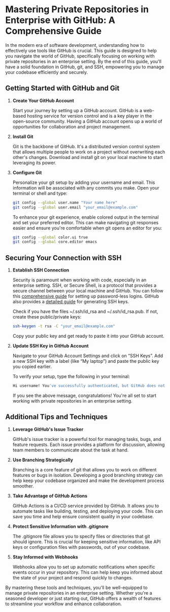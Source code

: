 # Mastering Private Repositories in Enterprise with GitHub: A Comprehensive Guide

In the modern era of software development, understanding how to effectively use tools like GitHub is crucial. This guide is designed to help you navigate the world of GitHub, specifically focusing on working with private repositories in an enterprise setting. By the end of this guide, you'll have a solid foundation in GitHub, git, and SSH, empowering you to manage your codebase efficiently and securely.

## Getting Started with GitHub and Git

1. **Create Your GitHub Account**

   Start your journey by setting up a GitHub account. GitHub is a web-based hosting service for version control and is a key player in the open-source community. Having a GitHub account opens up a world of opportunities for collaboration and project management.

2. **Install Git**

   Git is the backbone of GitHub. It's a distributed version control system that allows multiple people to work on a project without overwriting each other's changes. Download and install git on your local machine to start leveraging its power.

3. **Configure Git**

   Personalize your git setup by adding your username and email. This information will be associated with any commits you make. Open your terminal or shell and type:

    ```bash
    git config --global user.name "Your name here"
    git config --global user.email "your_email@example.com"
    ```

   To enhance your git experience, enable colored output in the terminal and set your preferred editor. This can make navigating git responses easier and ensure you're comfortable when git opens an editor for you:

    ```bash
    git config --global color.ui true
    git config --global core.editor emacs
    ```

## Securing Your Connection with SSH

1. **Establish SSH Connection**

   Security is paramount when working with code, especially in an enterprise setting. SSH, or Secure Shell, is a protocol that provides a secure channel between your local machine and GitHub. You can follow this [comprehensive guide](https://www.cyberithub.com/how-to-setup-passwordless-authentication-for-git-push-in-github/) for setting up password-less logins. GitHub also provides a [detailed guide](https://docs.github.com/en/authentication/connecting-to-github-with-ssh/generating-a-new-ssh-key-and-adding-it-to-the-ssh-agent) for generating SSH keys.

   Check if you have the files ~/.ssh/id_rsa and ~/.ssh/id_rsa.pub. If not, create these public/private keys:

    ```bash
    ssh-keygen -t rsa -C "your_email@example.com"
    ```

   Copy your public key and get ready to paste it into your GitHub account.

2. **Update SSH Key in GitHub Account**

   Navigate to your GitHub Account Settings and click on “SSH Keys”. Add a new SSH key with a label (like “My laptop”) and paste the public key you copied earlier.

   To verify your setup, type the following in your terminal:

    ```bash
    Hi username! You've successfully authenticated, but GitHub does not provide shell access.
    ```

   If you see the above message, congratulations! You're all set to start working with private repositories in an enterprise setting.

## Additional Tips and Techniques

1. **Leverage GitHub's Issue Tracker**

   GitHub's issue tracker is a powerful tool for managing tasks, bugs, and feature requests. Each issue provides a platform for discussion, allowing team members to communicate about the task at hand.

2. **Use Branching Strategically**

   Branching is a core feature of git that allows you to work on different features or bugs in isolation. Developing a good branching strategy can help keep your codebase organized and make the development process smoother.

3. **Take Advantage of GitHub Actions**

   GitHub Actions is a CI/CD service provided by GitHub. It allows you to automate tasks like building, testing, and deploying your code. This can save you time and help ensure consistent quality in your codebase.

4. **Protect Sensitive Information with .gitignore**

   The .gitignore file allows you to specify files or directories that git should ignore. This is crucial for keeping sensitive information, like API keys or configuration files with passwords, out of your codebase.

5. **Stay Informed with Webhooks**

   Webhooks allow you to set up automatic notifications when specific events occur in your repository. This can help keep you informed about the state of your project and respond quickly to changes.


By mastering these tools and techniques, you'll be well-equipped to manage private repositories in an enterprise setting. Whether you're a seasoned developer or just starting out, GitHub offers a wealth of features to streamline your workflow and enhance collaboration.
